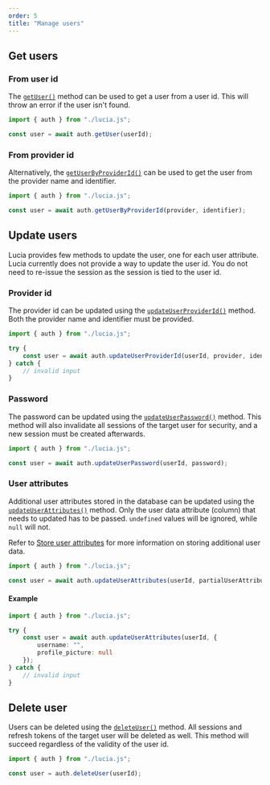```yaml
---
order: 5
title: "Manage users"
---
```


## Get users

### From user id

The [`getUser()`](/reference/api/server-api#getuser) method can be used to get a user from a user id. This will throw an error if the user isn't found.

```ts
import { auth } from "./lucia.js";

const user = await auth.getUser(userId);
```

### From provider id

Alternatively, the [`getUserByProviderId()`](/reference/api/server-api#getuserbyproviderid) can be used to get the user from the provider name and identifier.

```ts
import { auth } from "./lucia.js";

const user = await auth.getUserByProviderId(provider, identifier);
```

## Update users

Lucia provides few methods to update the user, one for each user attribute. Lucia currently does not provide a way to update the user id. You do not need to re-issue the session as the session is tied to the user id.

### Provider id

The provider id can be updated using the [`updateUserProviderId()`](/reference/api/server-api#updateuserproviderid) method. Both the provider name and identifier must be provided.

```ts
import { auth } from "./lucia.js";

try {
	const user = await auth.updateUserProviderId(userId, provider, identifier);
} catch {
	// invalid input
}
```

### Password

The password can be updated using the [`updateUserPassword()`](/reference/api/server-api#updateuserpassword) method. This method will also invalidate all sessions of the target user for security, and a new session must be created afterwards.

```ts
import { auth } from "./lucia.js";

const user = await auth.updateUserPassword(userId, password);
```

### User attributes

Additional user attributes stored in the database can be updated using the [`updateUserAttributes()`](/reference/api/server-api#updateuserattributes) method. Only the user data attribute (column) that needs to updated has to be passed. `undefined` values will be ignored, while `null` will not.

Refer to [Store user attributes](/learn/basics/store-user-attributes) for more information on storing additional user data.

```ts
import { auth } from "./lucia.js";

const user = await auth.updateUserAttributes(userId, partialUserAttributes);
```

#### Example

```ts
import { auth } from "./lucia.js";

try {
	const user = await auth.updateUserAttributes(userId, {
		username: "",
		profile_picture: null
	});
} catch {
	// invalid input
}
```

## Delete user

Users can be deleted using the [`deleteUser()`](/reference/api/server-api#deleteuser) method. All sessions and refresh tokens of the target user will be deleted as well. This method will succeed regardless of the validity of the user id.

```ts
import { auth } from "./lucia.js";

const user = auth.deleteUser(userId);
```
